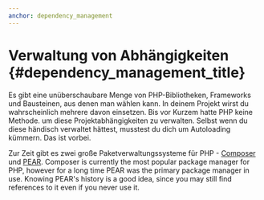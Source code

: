 ```yaml
---
anchor: dependency_management
---
```


# Verwaltung von Abhängigkeiten {#dependency_management_title}

Es gibt eine unüberschaubare Menge von PHP-Bibliotheken, Frameworks und Bausteinen, aus denen man wählen kann. In deinem Projekt wirst du wahrscheinlich mehrere davon einsetzen. Bis vor Kurzem hatte PHP keine Methode. um diese Projektabhängigkeiten zu verwalten. Selbst wenn du diese händisch verwaltet hättest, musstest du dich um Autoloading kümmern. Das ist vorbei.

Zur Zeit gibt es zwei große Paketverwaltungssysteme für PHP - [Composer] und [PEAR]. Composer is currently
the most popular package manager for PHP, however for a long time PEAR was the primary package manager in use.
Knowing PEAR's history is a good idea, since you may still find references to it even if you never use it.

[Composer]: /#composer_and_packagist
[PEAR]: /#pear
